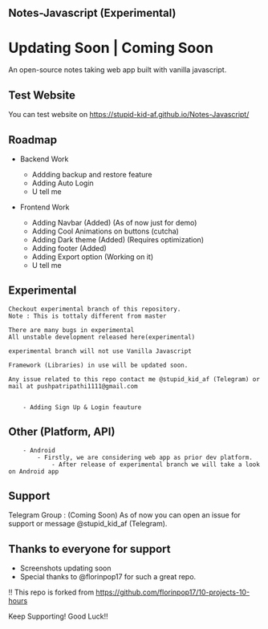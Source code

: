 ## Notes-Javascript (Experimental)

# Updating Soon | Coming Soon


An open-source notes taking web app built with vanilla javascript.


## Test Website

You can test website on https://stupid-kid-af.github.io/Notes-Javascript/

## Roadmap

- Backend Work
    - Addding backup and restore feature
    - Adding Auto Login
    - U tell me

- Frontend Work
    - Adding Navbar (Added) (As of now just for demo)
    - Adding Cool Animations on buttons (cutcha)
    - Adding Dark theme (Added) (Requires optimization)
    - Adding footer (Added)
    - Adding Export option (Working on it)
    - U tell me

## Experimental

    Checkout experimental branch of this repository.
    Note : This is tottaly different from master 
    
    There are many bugs in experimental
    All unstable development released here(experimental)
    
    experimental branch will not use Vanilla Javascript
    
    Framework (Libraries) in use will be updated soon.
    
    Any issue related to this repo contact me @stupid_kid_af (Telegram) or mail at pushpatripathi1111@gmail.com
    
    
        - Adding Sign Up & Login feauture
        
## Other (Platform, API)
        - Android
            - Firstly, we are considering web app as prior dev platform.
                - After release of experimental branch we will take a look on Android app

##  Support

 Telegram Group : (Coming Soon)
 As of now you can open an issue for support or message @stupid_kid_af (Telegram).
 
 
 ## Thanks to everyone for support
 
 - Screenshots updating soon
 - Special thanks to @florinpop17 for such a great repo.

!!  This repo is forked from https://github.com/florinpop17/10-projects-10-hours


Keep Supporting!
Good Luck!!
